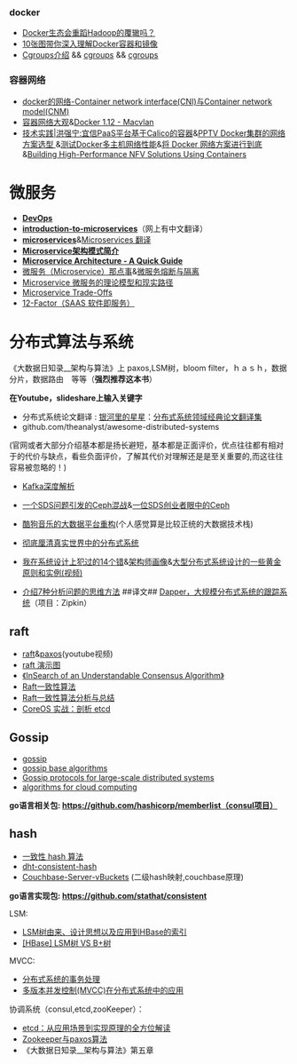 
### docker ###
- [Docker生态会重蹈Hadoop的覆辙吗？](http://mp.weixin.qq.com/s?__biz=MzA5NDg3ODMxNw==&mid=2649535024&idx=1&sn=5e15a1afd3adfd3dca538c688e28d1e2&scene=1&srcid=0823tcjhhk21e4dFuI7CT3Iu#rd)
- [10张图带你深入理解Docker容器和镜像](http://dockone.io/article/783)
- [Cgroups介绍](https://sysadmincasts.com/episodes/14-introduction-to-linux--control-groups-cgroups) &&  [cgroups](http://www.slideshare.net/jpetazzo/anatomy-of-a-container-namespaces-cgroups-some-filesystem-magic-linuxcon?qid=358ef0f1-db29-4bb2-91ff-3817674ae0da&v=&b=&from_search=1) && [cgroups](http://www.slideshare.net/kerneltlv/namespaces-and-cgroups-the-basis-of-linux-containers?qid=769991d4-38c1-426d-bb89-0597cfdb362a&v=&b=&from_search=3)

### 容器网络 ###

- [docker的网络-Container network interface(CNI)与Container network model(CNM)](https://xuxinkun.github.io/2016/07/22/cni-cnm/)
- [容器网络大观](http://www.sdnlab.com/17141.html)&[Docker 1.12 - Macvlan](https://raesene.github.io/blog/2016/07/23/Docker-MacVLAN/)
- [技术实践|洪强宁:宜信PaaS平台基于Calico的容器](http://mt.sohu.com/20160225/n438516745.shtml)&[PPTV Docker集群的网络方案选型 ](http://www.tuicool.com/articles/UbeyEj3)&[测试Docker多主机网络性能](http://www.tuicool.com/articles/uMzmyq3)&[将 Docker 网络方案进行到底](http://mp.weixin.qq.com/s?__biz=MzA3MDg4Nzc2NQ==&mid=2652133664&idx=1&sn=e96085a945eea13a948779b231af558e&scene=0#wechat_redirect)&[Building High-Performance NFV Solutions Using Containers](http://events.linuxfoundation.org/sites/events/files/slides/Jun_Nakajima_NFV_Container_final.pdf)



# 微服务 #
  
- [**DevOps**](https://en.wikipedia.org/wiki/DevOps)
- [**introduction-to-microservices**](https://www.nginx.com/blog/introduction-to-microservices/)（网上有中文翻译）
- [**microservices**](http://martinfowler.com/articles/microservices.html)&[Microservices 翻译](https://yq.aliyun.com/articles/38515?spm=5176.blog2764.yqblogcon1.56.iuH8ug)
- [**Microservice架构模式简介** ](http://www.cnblogs.com/loveis715/p/4644266.html)
- [**Microservice Architecture - A Quick Guide**](http://colobu.com/2015/04/10/microservice-architecture-a-quick-guide/)
- [微服务（Microservice）那点事](https://yq.aliyun.com/articles/2764?hmsr=toutiao.io&utm_medium=toutiao.io&utm_source=toutiao.io)&[微服务熔断与隔离](https://yq.aliyun.com/articles/7443)
- [Microservice 微服务的理论模型和现实路径](http://mp.weixin.qq.com/s?__biz=MzAxMTEyOTQ5OQ==&mid=2650610530&idx=1&sn=acd24986fe42181fcd81496f7a922f33#rd)
- [Microservice Trade-Offs](http://martinfowler.com/articles/microservice-trade-offs.html?utm_source=wanqu.co&utm_campaign=Wanqu+Daily&utm_medium=website)
- [12-Factor（SAAS 软件即服务）](http://12factor.net/zh_cn/)



# **分布式算法与系统** #
《大数据日知录__架构与算法》上 paxos,LSM树，bloom filter，ｈａｓｈ，数据分片，数据路由　等等（**强烈推荐这本书**）

**在Youtube，slideshare上输入关键字**

- 分布式系统论文翻译 : [银河里的星星](http://duanple.blog.163.com/)：[分布式系统领域经典论文翻译集](http://duanple.blog.163.com/blog/static/709717672011330101333271/)
- github.com/theanalyst/awesome-distributed-systems
 
(官网或者大部分介绍基本都是扬长避短，基本都是正面评价，优点往往都有相对于的代价与缺点，看些负面评价，了解其代价对理解还是是至关重要的,而这往往容易被忽略的！)

- [Kafka深度解析](http://www.jasongj.com/2015/01/02/Kafka深度解析)
- [一个SDS问题引发的Ceph混战](http://chuansong.me/n/1635344)&[一位SDS创业者眼中的Ceph](http://blog.csdn.net/liuaigui/article/details/50103201)
- [酷狗音乐的大数据平台重构](http://www.36dsj.com/archives/39898?hmsr=toutiao.io&utm_medium=toutiao.io&utm_source=toutiao.io)(个人感觉算是比较正统的大数据技术栈)
- [彻底厘清真实世界中的分布式系统](http://dockone.io/article/967?hmsr=toutiao.io&utm_medium=toutiao.io&utm_source=toutiao.io)
- [我在系统设计上犯过的14个错](https://yq.aliyun.com/articles/33077?spm=0.0.0.0.K6YprI)&[架构师画像](http://mp.weixin.qq.com/s?__biz=MjM5MzYzMzkyMQ==&mid=401938578&idx=1&sn=575e6cbef78f61516db0516d8c791373&scene=21)&[大型分布式系统设计的一些黄金原则和实例(视频)](http://www.infoq.com/cn/presentations/golden-principles-and-examples-of-large-scale-distributed-systems-design)

- [介绍7种分析问题的思维方法](http://www.jianshu.com/p/8de3caacd48f)
##译文##
[Dapper，大规模分布式系统的跟踪系统](http://bigbully.github.io/Dapper-translation/)（项目：Zipkin）
## **raft** ##
- [raft](https://www.youtube.com/watch?v=YbZ3zDzDnrw)&[paxos](https://www.youtube.com/watch?v=JEpsBg0AO6o)(youtube视频) 
- [raft 演示图](http://thesecretlivesofdata.com/raft/)
- [《InSearch of an Understandable Consensus Algorithm》](https://ramcloud.stanford.edu/wiki/download/attachments/11370504/raft.pdf)
- [Raft一致性算法](http://blog.csdn.net/cszhouwei/article/details/38374603)
- [Raft一致性算法分析与总结](http://www.thinkingyu.com/articles/Raft/)
- [CoreOS 实战：剖析 etcd](http://www.infoq.com/cn/articles/coreos-analyse-etcd)
 
 
## **Gossip** ##
- [gossip](https://github.com/yucs/yucs-awesome-resource/blob/master/algorithms/gossip.pptx)
- [gossip base algorithms](https://github.com/yucs/yucs-awesome-resource/blob/master/algorithms/gossip%20base%20algorithms.pdf)
- [Gossip protocols for large-scale distributed systems](https://github.com/yucs/yucs-awesome-resource/blob/master/algorithms/Gossip%20protocols%20for%20large-scale%20distributed%20systems.pdf)
- [algorithms for cloud computing](https://github.com/yucs/yucs-awesome-resource/blob/master/algorithms/algorithms%20for%20cloud%20computing.pdf)

**go语言相关包: https://github.com/hashicorp/memberlist（consul项目）**


## **hash** ##
- [一致性 hash 算法](http://blog.csdn.net/sparkliang/article/details/5279393)
- [dht-consistent-hash](https://github.com/yucs/yucs-awesome-resource/blob/master/algorithms/dht-consistent-hash.pdf)
- [Couchbase-Server-vBuckets](https://github.com/yucs/yucs-awesome-resource/blob/master/algorithms/Couchbase-Server-vBuckets(hash).pdf)
(二级hash映射,couchbase原理)

**go语言实现包: https://github.com/stathat/consistent**

LSM:

- [LSM树由来、设计思想以及应用到HBase的索引](http://www.cnblogs.com/yanghuahui/p/3483754.html)
- [[HBase] LSM树 VS B+树](http://blog.csdn.net/dbanote/article/details/8897599)

MVCC:

- [分布式系统的事务处理](http://coolshell.cn/articles/10910.html)
- [多版本并发控制(MVCC)在分布式系统中的应用](http://coolshell.cn/articles/6790.html)


协调系统（consul,etcd,zooKeeper）：

- [etcd：从应用场景到实现原理的全方位解读](http://www.infoq.com/cn/articles/etcd-interpretation-application-scenario-implement-principle)
- [Zookeeper与paxos算法](http://blog.jobbole.com/45721/)
- 《大数据日知录__架构与算法》第五章

	










   

